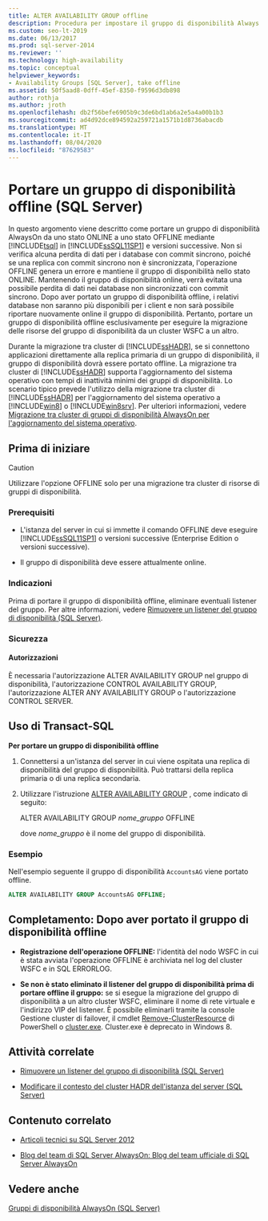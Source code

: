 ```yaml
---
title: ALTER AVAILABILITY GROUP offline
description: Procedura per impostare il gruppo di disponibilità Always On offline
ms.custom: seo-lt-2019
ms.date: 06/13/2017
ms.prod: sql-server-2014
ms.reviewer: ''
ms.technology: high-availability
ms.topic: conceptual
helpviewer_keywords:
- Availability Groups [SQL Server], take offline
ms.assetid: 50f5aad8-0dff-45ef-8350-f9596d3db898
author: rothja
ms.author: jroth
ms.openlocfilehash: db2f56befe6905b9c3de6bd1ab6a2e5a4a00b1b3
ms.sourcegitcommit: ad4d92dce894592a259721a1571b1d8736abacdb
ms.translationtype: MT
ms.contentlocale: it-IT
ms.lasthandoff: 08/04/2020
ms.locfileid: "87629583"
---
```

# <a name="take-an-availability-group-offline-sql-server"></a>Portare un gruppo di disponibilità offline (SQL Server)
  In questo argomento viene descritto come portare un gruppo di disponibilità AlwaysOn da uno stato ONLINE a uno stato OFFLINE mediante [!INCLUDE[tsql](../includes/tsql-md.md)] in [!INCLUDE[ssSQL11SP1](../includes/sssql11sp1-md.md)] e versioni successive. Non si verifica alcuna perdita di dati per i database con commit sincrono, poiché se una replica con commit sincrono non è sincronizzata, l'operazione OFFLINE genera un errore e mantiene il gruppo di disponibilità nello stato ONLINE. Mantenendo il gruppo di disponibilità online, verrà evitata una possibile perdita di dati nei database non sincronizzati con commit sincrono. Dopo aver portato un gruppo di disponibilità offline, i relativi database non saranno più disponibili per i client e non sarà possibile riportare nuovamente online il gruppo di disponibilità. Pertanto, portare un gruppo di disponibilità offline esclusivamente per eseguire la migrazione delle risorse del gruppo di disponibilità da un cluster WSFC a un altro.  
  
 Durante la migrazione tra cluster di [!INCLUDE[ssHADR](../includes/sshadr-md.md)], se si connettono applicazioni direttamente alla replica primaria di un gruppo di disponibilità, il gruppo di disponibilità dovrà essere portato offline. La migrazione tra cluster di [!INCLUDE[ssHADR](../includes/sshadr-md.md)] supporta l'aggiornamento del sistema operativo con tempi di inattività minimi dei gruppi di disponibilità. Lo scenario tipico prevede l'utilizzo della migrazione tra cluster di [!INCLUDE[ssHADR](../includes/sshadr-md.md)] per l'aggiornamento del sistema operativo a [!INCLUDE[win8](../includes/win8-md.md)] o [!INCLUDE[win8srv](../includes/win8srv-md.md)]. Per ulteriori informazioni, vedere [Migrazione tra cluster di gruppi di disponibilità AlwaysOn per l'aggiornamento del sistema operativo](https://msdn.microsoft.com/library/jj873730.aspx).  
  

  
##  <a name="before-you-begin"></a><a name="BeforeYouBegin"></a> Prima di iniziare  
  
> [!CAUTION]  
>  Utilizzare l'opzione OFFLINE solo per una migrazione tra cluster di risorse di gruppi di disponibilità.  
  
###  <a name="prerequisites"></a><a name="Prerequisites"></a> Prerequisiti  
  
-   L'istanza del server in cui si immette il comando OFFLINE deve eseguire [!INCLUDE[ssSQL11SP1](../includes/sssql11sp1-md.md)] o versioni successive (Enterprise Edition o versioni successive).  
  
-   Il gruppo di disponibilità deve essere attualmente online.  
  
###  <a name="recommendations"></a><a name="Recommendations"></a> Indicazioni  
 Prima di portare il gruppo di disponibilità offline, eliminare eventuali listener del gruppo. Per altre informazioni, vedere [Rimuovere un listener del gruppo di disponibilità &#40;SQL Server&#41;](availability-groups/windows/remove-an-availability-group-listener-sql-server.md).  
  
###  <a name="security"></a><a name="Security"></a> Sicurezza  
  
####  <a name="permissions"></a><a name="Permissions"></a> Autorizzazioni  
 È necessaria l'autorizzazione ALTER AVAILABILITY GROUP nel gruppo di disponibilità, l'autorizzazione CONTROL AVAILABILITY GROUP, l'autorizzazione ALTER ANY AVAILABILITY GROUP o l'autorizzazione CONTROL SERVER.  
  
##  <a name="using-transact-sql"></a><a name="TsqlProcedure"></a> Uso di Transact-SQL  
 **Per portare un gruppo di disponibilità offline**  
  
1.  Connettersi a un'istanza del server in cui viene ospitata una replica di disponibilità del gruppo di disponibilità. Può trattarsi della replica primaria o di una replica secondaria.  
  
2.  Utilizzare l'istruzione [ALTER AVAILABILITY GROUP](/sql/t-sql/statements/alter-availability-group-transact-sql) , come indicato di seguito:  
  
     ALTER AVAILABILITY GROUP *nome_gruppo* OFFLINE  
  
     dove *nome_gruppo* è il nome del gruppo di disponibilità.  
  
### <a name="example"></a>Esempio  
 Nell'esempio seguente il gruppo di disponibilità `AccountsAG` viene portato offline.  
  
```sql
ALTER AVAILABILITY GROUP AccountsAG OFFLINE;  
```  
  
##  <a name="follow-up-after-the-availability-group-goes-offline"></a><a name="FollowUp"></a> Completamento: Dopo aver portato il gruppo di disponibilità offline  
  
-   **Registrazione dell'operazione OFFLINE:**  l'identità del nodo WSFC in cui è stata avviata l'operazione OFFLINE è archiviata nel log del cluster WSFC e in SQL ERRORLOG.  
  
-   **Se non è stato eliminato il listener del gruppo di disponibilità prima di portare offline il gruppo:**  se si esegue la migrazione del gruppo di disponibilità a un altro cluster WSFC, eliminare il nome di rete virtuale e l'indirizzo VIP del listener. È possibile eliminarli tramite la console Gestione cluster di failover, il cmdlet [Remove-ClusterResource](https://technet.microsoft.com/library/ee461015\(WS.10\).aspx) di PowerShell o [cluster.exe](https://technet.microsoft.com/library/ee461015\(WS.10\).aspx). Cluster.exe è deprecato in Windows 8.  
  
##  <a name="related-tasks"></a><a name="RelatedTasks"></a> Attività correlate  
  
-   [Rimuovere un listener del gruppo di disponibilità &#40;SQL Server&#41;](availability-groups/windows/remove-an-availability-group-listener-sql-server.md)  
  
-   [Modificare il contesto del cluster HADR dell'istanza del server &#40;SQL Server&#41;](availability-groups/windows/change-the-hadr-cluster-context-of-server-instance-sql-server.md)  
  
##  <a name="related-content"></a><a name="RelatedContent"></a> Contenuto correlato  
  
-   [Articoli tecnici su SQL Server 2012](https://msdn.microsoft.com/library/bb418445\(SQL.10\).aspx)  
  
-   [Blog del team di SQL Server AlwaysOn: Blog del team ufficiale di SQL Server AlwaysOn](https://blogs.msdn.com/b/sqlalwayson/)  
  
## <a name="see-also"></a>Vedere anche  
 [Gruppi di disponibilità AlwaysOn &#40;SQL Server&#41;](availability-groups/windows/always-on-availability-groups-sql-server.md)  
